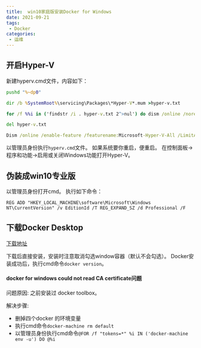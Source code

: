 ```yaml
---
title:  win10家庭版安装Docker for Windows
date: 2021-09-21
tags:
 - Docker
categories:
 - 运维
---
```


## 开启Hyper-V

新建hyperv.cmd文件，内容如下：

```cmd
pushd "%~dp0"

dir /b %SystemRoot%\servicing\Packages\*Hyper-V*.mum >hyper-v.txt

for /f %%i in ('findstr /i . hyper-v.txt 2^>nul') do dism /online /norestart /add-package:"%SystemRoot%\servicing\Packages\%%i"

del hyper-v.txt

Dism /online /enable-feature /featurename:Microsoft-Hyper-V-All /LimitAccess /ALL
```

以管理员身份执行```hyperv.cmd```文件。
如果系统要你重启，便重启。
在控制面板->程序和功能->启用或关闭Windows功能打开Hyper-V。

## 伪装成win10专业版

以管理员身份打开cmd。
执行如下命令：

```
REG ADD "HKEY_LOCAL_MACHINE\software\Microsoft\Windows NT\CurrentVersion" /v EditionId /T REG_EXPAND_SZ /d Professional /F
```

## 下载Docker Desktop

[下载地址](https://www.docker.com/products/docker-desktop)

下载后直接安装，安装时注意取消勾选window容器（默认不会勾选）。
Docker安装成功后，执行cmd命令```docker version```。

#### docker for windows could not read CA certificate问题

问题原因: 之前安装过 docker toolbox。

解决步骤: 
- 删掉四个docker 的环境变量
- 执行cmd命令```docker-machine rm default```
- 以管理员身份执行cmd命令```@FOR /f "tokens=*" %i IN ('docker-machine env -u') DO @%i```

